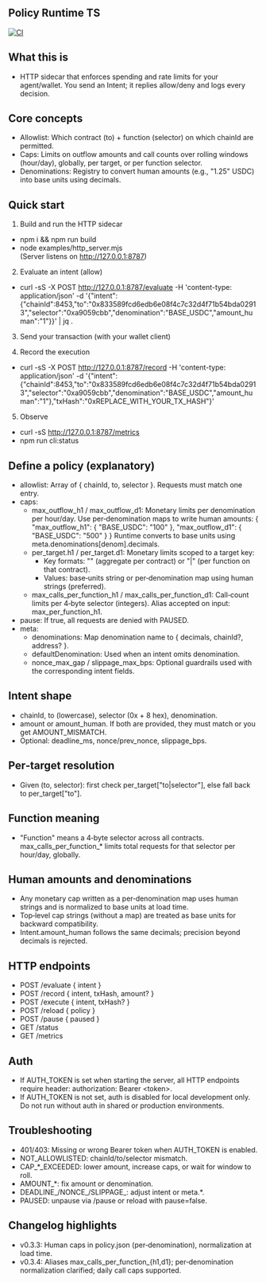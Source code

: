 ## Policy Runtime TS

[![CI](https://github.com/Amara-ops/policy-runtime-ts/actions/workflows/ci.yml/badge.svg)](https://github.com/Amara-ops/policy-runtime-ts/actions/workflows/ci.yml)

## What this is
- HTTP sidecar that enforces spending and rate limits for your agent/wallet. You send an Intent; it replies allow/deny and logs every decision.

## Core concepts
- Allowlist: Which contract (to) + function (selector) on which chainId are permitted.
- Caps: Limits on outflow amounts and call counts over rolling windows (hour/day), globally, per target, or per function selector.
- Denominations: Registry to convert human amounts (e.g., "1.25" USDC) into base units using decimals.

## Quick start
1) Build and run the HTTP sidecar
- npm i && npm run build
- node examples/http_server.mjs  
  (Server listens on http://127.0.0.1:8787)

2) Evaluate an intent (allow)
- curl -sS -X POST http://127.0.0.1:8787/evaluate -H 'content-type: application/json' -d '{"intent":{"chainId":8453,"to":"0x833589fcd6edb6e08f4c7c32d4f71b54bda02913","selector":"0xa9059cbb","denomination":"BASE_USDC","amount_human":"1"}}' | jq .

3) Send your transaction (with your wallet client)

4) Record the execution
- curl -sS -X POST http://127.0.0.1:8787/record -H 'content-type: application/json' -d '{"intent":{"chainId":8453,"to":"0x833589fcd6edb6e08f4c7c32d4f71b54bda02913","selector":"0xa9059cbb","denomination":"BASE_USDC","amount_human":"1"},"txHash":"0xREPLACE_WITH_YOUR_TX_HASH"}'

5) Observe
- curl -sS http://127.0.0.1:8787/metrics
- npm run cli:status

## Define a policy (explanatory)
- allowlist: Array of { chainId, to, selector }. Requests must match one entry.
- caps:
  - max_outflow_h1 / max_outflow_d1: Monetary limits per denomination per hour/day. Use per‑denomination maps to write human amounts:
  {
    "max_outflow_h1": { "BASE_USDC": "100" },
    "max_outflow_d1": { "BASE_USDC": "500" }
  }
    Runtime converts to base units using meta.denominations[denom].decimals.
  - per_target.h1 / per_target.d1: Monetary limits scoped to a target key:
    - Key formats: "<to>" (aggregate per contract) or "<to>|<selector>" (per function on that contract).
    - Values: base‑units string or per‑denomination map using human strings (preferred).
  - max_calls_per_function_h1 / max_calls_per_function_d1: Call‑count limits per 4‑byte selector (integers). Alias accepted on input: max_per_function_h1.
- pause: If true, all requests are denied with PAUSED.
- meta:
  - denominations: Map denomination name to { decimals, chainId?, address? }.
  - defaultDenomination: Used when an intent omits denomination.
  - nonce_max_gap / slippage_max_bps: Optional guardrails used with the corresponding intent fields.

## Intent shape
- chainId, to (lowercase), selector (0x + 8 hex), denomination.
- amount or amount_human. If both are provided, they must match or you get AMOUNT_MISMATCH.
- Optional: deadline_ms, nonce/prev_nonce, slippage_bps.

## Per‑target resolution
- Given (to, selector): first check per_target["to|selector"], else fall back to per_target["to"].

## Function meaning
- "Function" means a 4‑byte selector across all contracts. max_calls_per_function_* limits total requests for that selector per hour/day, globally.

## Human amounts and denominations
- Any monetary cap written as a per‑denomination map uses human strings and is normalized to base units at load time.
- Top‑level cap strings (without a map) are treated as base units for backward compatibility.
- Intent.amount_human follows the same decimals; precision beyond decimals is rejected.

## HTTP endpoints
- POST /evaluate { intent }
- POST /record { intent, txHash, amount? }
- POST /execute { intent, txHash? }
- POST /reload { policy }
- POST /pause { paused }
- GET /status
- GET /metrics

## Auth
- If AUTH_TOKEN is set when starting the server, all HTTP endpoints require header: authorization: Bearer \<token\>.
- If AUTH_TOKEN is not set, auth is disabled for local development only. Do not run without auth in shared or production environments.

## Troubleshooting
- 401/403: Missing or wrong Bearer token when AUTH_TOKEN is enabled.
- NOT_ALLOWLISTED: chainId/to/selector mismatch.
- CAP_*_EXCEEDED: lower amount, increase caps, or wait for window to roll.
- AMOUNT_*: fix amount or denomination.
- DEADLINE_/NONCE_/SLIPPAGE_: adjust intent or meta.*.
- PAUSED: unpause via /pause or reload with pause=false.

## Changelog highlights
- v0.3.3: Human caps in policy.json (per‑denomination), normalization at load time.
- v0.3.4: Aliases max_calls_per_function_{h1,d1}; per‑denomination normalization clarified; daily call caps supported.
